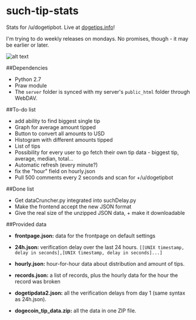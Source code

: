 such-tip-stats
==============

Stats for /u/dogetipbot. Live at [dogetips.info](http://www.dogetips.info)!

I'm trying to do weekly releases on mondays. No promises, though - it may be earlier or later.


![alt text](http://i.imgur.com/NpWsnzc.png "Screenshot")


##Dependencies
 - Python 2.7
 - Praw module
 - The ```server``` folder is synced with my server's ```public_html``` folder through WebDAV.

##To-do list
 - add ability to find biggest single tip
 - Graph for average amount tipped
 - Button to convert all amounts to USD
 - Histogram with different amounts tipped
 - List of tips
 - Possibility for every user to go fetch their own tip data - biggest tip, average, median, total...
 - Automatic refresh (every minute?)
 - fix the "hour" field on hourly.json
 - Pull 500 comments every 2 seconds and scan for +/u/dogetipbot


##Done list
 -  Get dataCruncher.py integrated into suchDelay.py
 -  Make the frontend accept the new JSON format
 -  Give the real size of the unzipped JSON data, + make it downloadable

##Provided data
 - **frontpage.json:** data for the frontpage on default settings

 - **24h.json:** verification delay over the last 24 hours.
```[[UNIX timestamp, delay in seconds],[UNIX timestamp, delay in seconds]...]```

 - **hourly.json:** hour-for-hour data about distribution and amount of tips.

 - **records.json:** a list of records, plus the hourly data for the hour the record was broken

 - **dogetipdata2.json:** all the verification delays from day 1 (same syntax as 24h.json).

 - **dogecoin_tip_data.zip:** all the data in one ZIP file.
